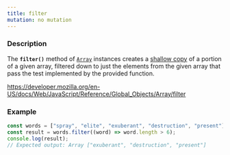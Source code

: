 ```yaml
---
title: filter
mutation: no mutation
---
```


### Description

The <strong><code>filter()</code></strong> method of <a href="https://developer.mozilla.org/en-US/docs/Web/JavaScript/Reference/Global_Objects/Array"><code>Array</code></a> instances creates a <a href="https://developer.mozilla.org/en-US/docs/Glossary/Shallow_copy">shallow copy</a> of a portion of a given array, filtered down to just the elements from the given array that pass the test implemented by the provided function.

<a href="https://developer.mozilla.org/en-US/docs/Web/JavaScript/Reference/Global_Objects/Array/filter">https://developer.mozilla.org/en-US/docs/Web/JavaScript/Reference/Global_Objects/Array/filter</a>

### Example

```javascript
const words = ["spray", "elite", "exuberant", "destruction", "present"];
const result = words.filter((word) => word.length > 6);
console.log(result);
// Expected output: Array ["exuberant", "destruction", "present"]
```
